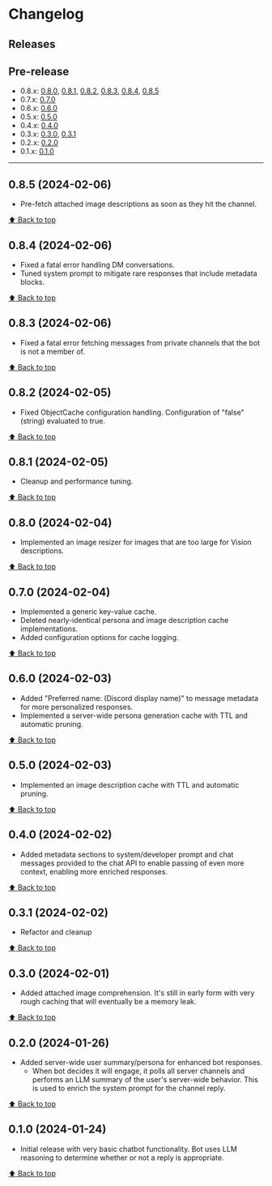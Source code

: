 # Changelog

## Releases

## Pre-release

- 0.8.x:
    [0.8.0](#080-2024-02-04),
    [0.8.1](#081-2024-02-05),
    [0.8.2](#082-2024-02-05),
    [0.8.3](#083-2024-02-06),
    [0.8.4](#084-2024-02-06),
    [0.8.5](#085-2024-02-06)
- 0.7.x: [0.7.0](#070-2024-02-04)
- 0.6.x: [0.6.0](#060-2024-02-03)
- 0.5.x: [0.5.0](#050-2024-02-03)
- 0.4.x: [0.4.0](#040-2024-02-02)
- 0.3.x:
    [0.3.0](#030-2024-02-01),
    [0.3.1](#031-2024-02-02)
- 0.2.x: [0.2.0](#020-2024-01-26)
- 0.1.x: [0.1.0](#010-2024-01-24)

---
## 0.8.5 (2024-02-06)
- Pre-fetch attached image descriptions as soon as they hit the channel.

[:arrow_up: Back to top](#changelog)

## 0.8.4 (2024-02-06)
- Fixed a fatal error handling DM conversations.
- Tuned system prompt to mitigate rare responses that include metadata blocks.

[:arrow_up: Back to top](#changelog)

## 0.8.3 (2024-02-06)
- Fixed a fatal error fetching messages from private channels that the bot is not a member of.

[:arrow_up: Back to top](#changelog)

## 0.8.2 (2024-02-05)
- Fixed ObjectCache configuration handling. Configuration of "false" (string) evaluated to true.

[:arrow_up: Back to top](#changelog)

## 0.8.1 (2024-02-05)
- Cleanup and performance tuning.

[:arrow_up: Back to top](#changelog)

## 0.8.0 (2024-02-04)
- Implemented an image resizer for images that are too large for Vision descriptions.

[:arrow_up: Back to top](#changelog)

## 0.7.0 (2024-02-04)
- Implemented a generic key-value cache.
- Deleted nearly-identical persona and image description cache implementations.
- Added configuration options for cache logging.

[:arrow_up: Back to top](#changelog)

## 0.6.0 (2024-02-03)
- Added "Preferred name: (Discord display name)" to message metadata for more personalized responses.
- Implemented a server-wide persona generation cache with TTL and automatic pruning.

[:arrow_up: Back to top](#changelog)

## 0.5.0 (2024-02-03)
- Implemented an image description cache with TTL and automatic pruning.

[:arrow_up: Back to top](#changelog)

## 0.4.0 (2024-02-02)
- Added metadata sections to system/developer prompt and chat messages provided to the chat API to enable passing of even more context, enabling more enriched responses.

[:arrow_up: Back to top](#changelog)

## 0.3.1 (2024-02-02)
- Refactor and cleanup

[:arrow_up: Back to top](#changelog)

## 0.3.0 (2024-02-01)
- Added attached image comprehension. It's still in early form with very rough caching that will eventually be a memory leak.

[:arrow_up: Back to top](#changelog)

## 0.2.0 (2024-01-26)

- Added server-wide user summary/persona for enhanced bot responses.
  - When bot decides it will engage, it polls all server channels and performs an LLM summary of the user's server-wide behavior. This is used to enrich the system prompt for the channel reply.

[:arrow_up: Back to top](#changelog)

## 0.1.0 (2024-01-24)

- Initial release with very basic chatbot functionality. Bot uses LLM reasoning to determine whether or not a reply is appropriate.

[:arrow_up: Back to top](#changelog)